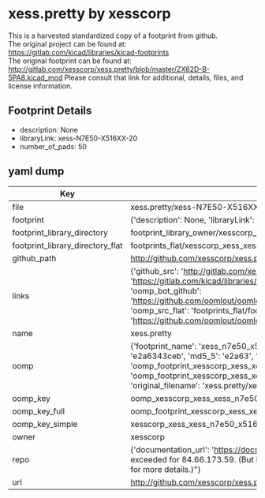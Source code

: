 # xess.pretty by xesscorp  
This is a harvested standardized copy of a footprint from github.  
The original project can be found at:  
https://gitlab.com/kicad/libraries/kicad-footprints  
The original footprint can be found at:
http://gitlab.com/xesscorp/xess.pretty/blob/master/ZX62D-B-5PA8.kicad_mod
Please consult that link for additional, details, files, and license information.  
## Footprint Details
* description: None  
* libraryLink: xess-N7E50-X516XX-20  
* number_of_pads: 50  
## yaml dump  
| Key | Value |  
| --- | --- |  
| file | xess.pretty/xess-N7E50-X516XX-20.kicad_mod |  
| footprint | {'description': None, 'libraryLink': 'xess-N7E50-X516XX-20', 'number_of_pads': 50} |  
| footprint_library_directory | footprint_library_owner/xesscorp_xess.pretty |  
| footprint_library_directory_flat | footprints_flat/xesscorp_xess_xess_n7e50_x516xx_20/working |  
| github_path | http://github.com/xesscorp/xess.pretty/blob/master/xess-N7E50-X516XX-20.kicad_mod |  
| links | {'github_src': 'http://gitlab.com/xesscorp/xess.pretty/blob/master/ZX62D-B-5PA8.kicad_mod', 'github_src_repo': 'https://gitlab.com/kicad/libraries/kicad-footprints', 'oomp_bot': 'footprints/xesscorp_xess_xess_n7e50_x516xx_20/working', 'oomp_bot_github': 'https://github.com/oomlout/oomlout_oomp_footprint_bot/tree/main/footprints/xesscorp_xess_xess_n7e50_x516xx_20/working', 'oomp_src_flat': 'footprints_flat/footprints_flat/xesscorp_xess_xess_n7e50_x516xx_20/working', 'oomp_src_flat_github': 'https://github.com/oomlout/oomlout_oomp_footprint_src/tree/main/footprints_flat/xesscorp_xess_xess_n7e50_x516xx_20/working'} |  
| name | xess.pretty |  
| oomp | {'footprint_name': 'xess_n7e50_x516xx_20', 'library_name': 'xess', 'md5': 'e2a6343ceb8a3dde816082d1970636ec', 'md5_10': 'e2a6343ceb', 'md5_5': 'e2a63', 'md5_6': 'e2a634', 'oomp_key': 'oomp_xesscorp_xess_xess_n7e50_x516xx_20', 'oomp_key_extra': 'oomp_footprint_xesscorp_xess_xess_n7e50_x516xx_20', 'oomp_key_full': 'oomp_footprint_xesscorp_xess_xess_n7e50_x516xx_20_e2a634', 'oomp_key_simple': 'xesscorp_xess_xess_n7e50_x516xx_20', 'original_filename': 'xess.pretty/xess-N7E50-X516XX-20.kicad_mod', 'owner_name': 'xesscorp'} |  
| oomp_key | oomp_xesscorp_xess_xess_n7e50_x516xx_20 |  
| oomp_key_full | oomp_footprint_xesscorp_xess_xess_n7e50_x516xx_20 |  
| oomp_key_simple | xesscorp_xess_xess_n7e50_x516xx_20 |  
| owner | xesscorp |  
| repo | {'documentation_url': 'https://docs.github.com/rest/overview/resources-in-the-rest-api#rate-limiting', 'message': "API rate limit exceeded for 84.66.173.59. (But here's the good news: Authenticated requests get a higher rate limit. Check out the documentation for more details.)"} |  
| url | http://github.com/xesscorp/xess.pretty |  

